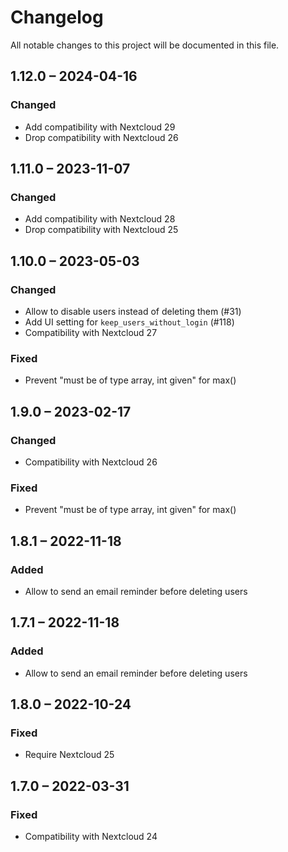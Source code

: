 # Changelog
All notable changes to this project will be documented in this file.

## 1.12.0 – 2024-04-16
### Changed
- Add compatibility with Nextcloud 29
- Drop compatibility with Nextcloud 26

## 1.11.0 – 2023-11-07
### Changed
- Add compatibility with Nextcloud 28
- Drop compatibility with Nextcloud 25

## 1.10.0 – 2023-05-03
### Changed
- Allow to disable users instead of deleting them (#31)
- Add UI setting for `keep_users_without_login` (#118)
- Compatibility with Nextcloud 27

### Fixed
- Prevent "must be of type array, int given" for max()

## 1.9.0 – 2023-02-17
### Changed
- Compatibility with Nextcloud 26

### Fixed
- Prevent "must be of type array, int given" for max()

## 1.8.1 – 2022-11-18
### Added
- Allow to send an email reminder before deleting users

## 1.7.1 – 2022-11-18
### Added
- Allow to send an email reminder before deleting users

## 1.8.0 – 2022-10-24
### Fixed
- Require Nextcloud 25

## 1.7.0 – 2022-03-31
### Fixed
- Compatibility with Nextcloud 24
